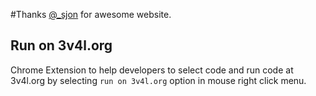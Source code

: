 #Thanks [@_sjon](https://twitter.com/_sjon/) for awesome website.

## Run on 3v4l.org

Chrome Extension to help developers to select code and run code at 3v4l.org by selecting `run on 3v4l.org` option in mouse right click menu.
